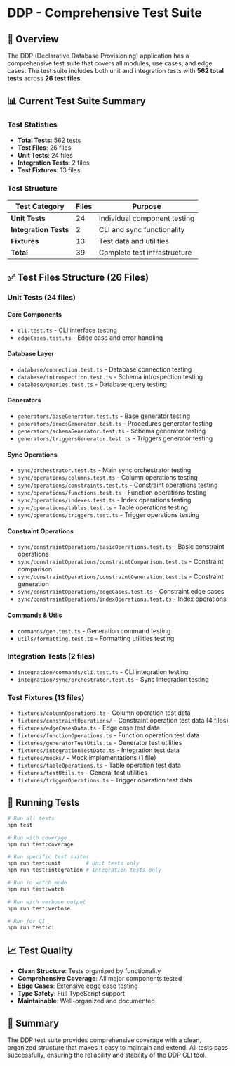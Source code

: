 # DDP - Comprehensive Test Suite

## 🎯 Overview

The DDP (Declarative Database Provisioning) application has a comprehensive test suite that covers all modules, use cases, and edge cases. The test suite includes both unit and integration tests with **562 total tests** across **26 test files**.

## 📊 Current Test Suite Summary

### Test Statistics

- **Total Tests**: 562 tests
- **Test Files**: 26 files
- **Unit Tests**: 24 files
- **Integration Tests**: 2 files
- **Test Fixtures**: 13 files

### Test Structure

| Test Category         | Files | Purpose                      |
| --------------------- | ----- | ---------------------------- |
| **Unit Tests**        | 24    | Individual component testing |
| **Integration Tests** | 2     | CLI and sync functionality   |
| **Fixtures**          | 13    | Test data and utilities      |
| **Total**             | 39    | Complete test infrastructure |

## ✅ Test Files Structure (26 Files)

### Unit Tests (24 files)

#### Core Components

- `cli.test.ts` - CLI interface testing
- `edgeCases.test.ts` - Edge case and error handling

#### Database Layer

- `database/connection.test.ts` - Database connection testing
- `database/introspection.test.ts` - Schema introspection testing
- `database/queries.test.ts` - Database query testing

#### Generators

- `generators/baseGenerator.test.ts` - Base generator testing
- `generators/procsGenerator.test.ts` - Procedures generator testing
- `generators/schemaGenerator.test.ts` - Schema generator testing
- `generators/triggersGenerator.test.ts` - Triggers generator testing

#### Sync Operations

- `sync/orchestrator.test.ts` - Main sync orchestrator testing
- `sync/operations/columns.test.ts` - Column operations testing
- `sync/operations/constraints.test.ts` - Constraint operations testing
- `sync/operations/functions.test.ts` - Function operations testing
- `sync/operations/indexes.test.ts` - Index operations testing
- `sync/operations/tables.test.ts` - Table operations testing
- `sync/operations/triggers.test.ts` - Trigger operations testing

#### Constraint Operations

- `sync/constraintOperations/basicOperations.test.ts` - Basic constraint operations
- `sync/constraintOperations/constraintComparison.test.ts` - Constraint comparison
- `sync/constraintOperations/constraintGeneration.test.ts` - Constraint generation
- `sync/constraintOperations/edgeCases.test.ts` - Constraint edge cases
- `sync/constraintOperations/indexOperations.test.ts` - Index operations

#### Commands & Utils

- `commands/gen.test.ts` - Generation command testing
- `utils/formatting.test.ts` - Formatting utilities testing

### Integration Tests (2 files)

- `integration/commands/cli.test.ts` - CLI integration testing
- `integration/sync/orchestrator.test.ts` - Sync integration testing

### Test Fixtures (13 files)

- `fixtures/columnOperations.ts` - Column operation test data
- `fixtures/constraintOperations/` - Constraint operation test data (4 files)
- `fixtures/edgeCasesData.ts` - Edge case test data
- `fixtures/functionOperations.ts` - Function operation test data
- `fixtures/generatorTestUtils.ts` - Generator test utilities
- `fixtures/integrationTestData.ts` - Integration test data
- `fixtures/mocks/` - Mock implementations (1 file)
- `fixtures/tableOperations.ts` - Table operation test data
- `fixtures/testUtils.ts` - General test utilities
- `fixtures/triggerOperations.ts` - Trigger operation test data

## 🚀 Running Tests

```bash
# Run all tests
npm test

# Run with coverage
npm run test:coverage

# Run specific test suites
npm run test:unit        # Unit tests only
npm run test:integration # Integration tests only

# Run in watch mode
npm run test:watch

# Run with verbose output
npm run test:verbose

# Run for CI
npm run test:ci
```

## 📈 Test Quality

- **Clean Structure**: Tests organized by functionality
- **Comprehensive Coverage**: All major components tested
- **Edge Cases**: Extensive edge case testing
- **Type Safety**: Full TypeScript support
- **Maintainable**: Well-organized and documented

## 🎯 Summary

The DDP test suite provides comprehensive coverage with a clean, organized structure that makes it easy to maintain and extend. All tests pass successfully, ensuring the reliability and stability of the DDP CLI tool.
